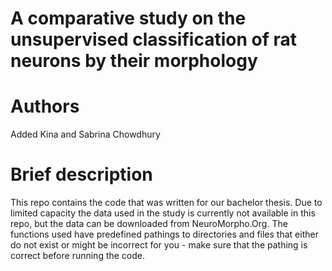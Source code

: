 # A comparative study on the unsupervised classification of rat neurons by their morphology

# Authors
Added Kina and Sabrina Chowdhury

# Brief description
This repo contains the code that was written for our bachelor thesis. Due to limited capacity the data used in the study is 
currently not available in this repo, but the data can be downloaded from NeuroMorpho.Org. The functions used have predefined pathings 
to directories and files that either do not exist or might be incorrect for you - make sure that the pathing is correct before running the code. 




